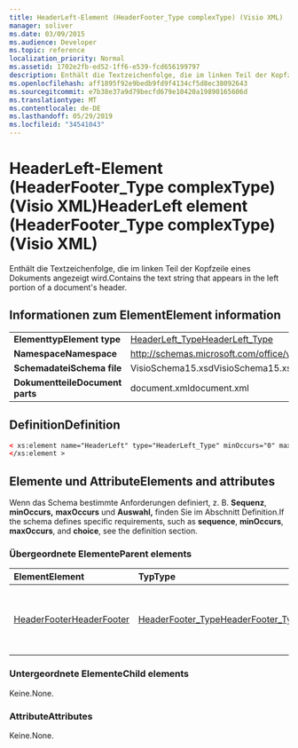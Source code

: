 ```yaml
---
title: HeaderLeft-Element (HeaderFooter_Type complexType) (Visio XML)
manager: soliver
ms.date: 03/09/2015
ms.audience: Developer
ms.topic: reference
localization_priority: Normal
ms.assetid: 1702e2fb-ed52-1ff6-e539-fcd656199797
description: Enthält die Textzeichenfolge, die im linken Teil der Kopfzeile eines Dokuments angezeigt wird.
ms.openlocfilehash: aff1895f92e9bedb9fd9f4134cf5d8ec38092643
ms.sourcegitcommit: e7b38e37a9d79becfd679e10420a19890165606d
ms.translationtype: MT
ms.contentlocale: de-DE
ms.lasthandoff: 05/29/2019
ms.locfileid: "34541043"
---
```

# <a name="headerleft-element-headerfooter_type-complextype-visio-xml"></a><span data-ttu-id="f5293-103">HeaderLeft-Element (HeaderFooter_Type complexType) (Visio XML)</span><span class="sxs-lookup"><span data-stu-id="f5293-103">HeaderLeft element (HeaderFooter_Type complexType) (Visio XML)</span></span>

<span data-ttu-id="f5293-104">Enthält die Textzeichenfolge, die im linken Teil der Kopfzeile eines Dokuments angezeigt wird.</span><span class="sxs-lookup"><span data-stu-id="f5293-104">Contains the text string that appears in the left portion of a document's header.</span></span>
  
## <a name="element-information"></a><span data-ttu-id="f5293-105">Informationen zum Element</span><span class="sxs-lookup"><span data-stu-id="f5293-105">Element information</span></span>

|||
|:-----|:-----|
|<span data-ttu-id="f5293-106">**Elementtyp**</span><span class="sxs-lookup"><span data-stu-id="f5293-106">**Element type**</span></span> <br/> |[<span data-ttu-id="f5293-107">HeaderLeft_Type</span><span class="sxs-lookup"><span data-stu-id="f5293-107">HeaderLeft_Type</span></span>](headerleft_type-complextypevisio-xml.md) <br/> |
|<span data-ttu-id="f5293-108">**Namespace**</span><span class="sxs-lookup"><span data-stu-id="f5293-108">**Namespace**</span></span> <br/> |http://schemas.microsoft.com/office/visio/2012/main  <br/> |
|<span data-ttu-id="f5293-109">**Schemadatei**</span><span class="sxs-lookup"><span data-stu-id="f5293-109">**Schema file**</span></span> <br/> |<span data-ttu-id="f5293-110">VisioSchema15.xsd</span><span class="sxs-lookup"><span data-stu-id="f5293-110">VisioSchema15.xsd</span></span>  <br/> |
|<span data-ttu-id="f5293-111">**Dokumentteile**</span><span class="sxs-lookup"><span data-stu-id="f5293-111">**Document parts**</span></span> <br/> |<span data-ttu-id="f5293-112">document.xml</span><span class="sxs-lookup"><span data-stu-id="f5293-112">document.xml</span></span>  <br/> |
   
## <a name="definition"></a><span data-ttu-id="f5293-113">Definition</span><span class="sxs-lookup"><span data-stu-id="f5293-113">Definition</span></span>

```XML
< xs:element name="HeaderLeft" type="HeaderLeft_Type" minOccurs="0" maxOccurs="1" >
</xs:element >
```

## <a name="elements-and-attributes"></a><span data-ttu-id="f5293-114">Elemente und Attribute</span><span class="sxs-lookup"><span data-stu-id="f5293-114">Elements and attributes</span></span>

<span data-ttu-id="f5293-115">Wenn das Schema bestimmte Anforderungen definiert, z. B. **Sequenz**, **minOccurs,** **maxOccurs** und **Auswahl,** finden Sie im Abschnitt Definition.</span><span class="sxs-lookup"><span data-stu-id="f5293-115">If the schema defines specific requirements, such as **sequence**, **minOccurs**, **maxOccurs**, and **choice**, see the definition section.</span></span> 
  
### <a name="parent-elements"></a><span data-ttu-id="f5293-116">Übergeordnete Elemente</span><span class="sxs-lookup"><span data-stu-id="f5293-116">Parent elements</span></span>

|<span data-ttu-id="f5293-117">**Element**</span><span class="sxs-lookup"><span data-stu-id="f5293-117">**Element**</span></span>|<span data-ttu-id="f5293-118">**Typ**</span><span class="sxs-lookup"><span data-stu-id="f5293-118">**Type**</span></span>|<span data-ttu-id="f5293-119">**Beschreibung**</span><span class="sxs-lookup"><span data-stu-id="f5293-119">**Description**</span></span>|
|:-----|:-----|:-----|
|[<span data-ttu-id="f5293-120">HeaderFooter</span><span class="sxs-lookup"><span data-stu-id="f5293-120">HeaderFooter</span></span>](headerfooter-element-visiodocument_type-complextypevisio-xml.md) <br/> |[<span data-ttu-id="f5293-121">HeaderFooter_Type</span><span class="sxs-lookup"><span data-stu-id="f5293-121">HeaderFooter_Type</span></span>](headerfooter_type-complextypevisio-xml.md) <br/> |<span data-ttu-id="f5293-122">Enthält Elemente für die Kopf- und Fußzeile eines Dokuments.</span><span class="sxs-lookup"><span data-stu-id="f5293-122">Contains elements for a document's header and footer.</span></span>  <br/> |
   
### <a name="child-elements"></a><span data-ttu-id="f5293-123">Untergeordnete Elemente</span><span class="sxs-lookup"><span data-stu-id="f5293-123">Child elements</span></span>

<span data-ttu-id="f5293-124">Keine.</span><span class="sxs-lookup"><span data-stu-id="f5293-124">None.</span></span>
  
### <a name="attributes"></a><span data-ttu-id="f5293-125">Attribute</span><span class="sxs-lookup"><span data-stu-id="f5293-125">Attributes</span></span>

<span data-ttu-id="f5293-126">Keine.</span><span class="sxs-lookup"><span data-stu-id="f5293-126">None.</span></span>
  


